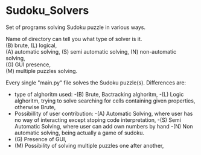 # Sudoku_Solvers
Set of programs solving Sudoku puzzle in various ways.

Name of directory can tell you what type of solver is it.  
(B) brute, (L) logical,  
(A) automatic solving, (S) semi automatic solving, (N) non-automatic solving,  
(G) GUI presence,  
(M) multiple puzzles solving.  
  
Every single "main.py" file solves the Sudoku puzzle(s).
Differences are:
 - type of alghoritm used: 
   -(B) Brute, Bactracking alghoritm,
   -(L) Logic alghoritm, trying to solve searching for cells containing given properties, otherwise Brute,
 - Possibillity of user contribution:
   -(A) Automatic Solving, where user has no way of interacting except stoping code interpretation,
   -(S) Semi Automatic Solving, where user can add own numbers by hand
   -(N) Non automatic solving, being actually a game of sudoku.
 - (G) Presence of GUI,
 - (M) Possibility of solving multiple puzzles one after another,
